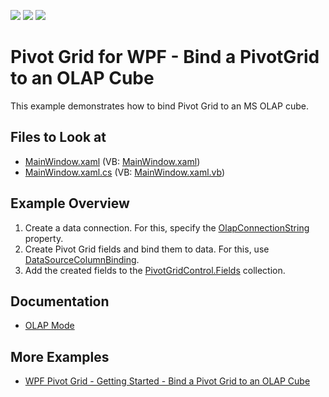 <!-- default badges list -->
![](https://img.shields.io/endpoint?url=https://codecentral.devexpress.com/api/v1/VersionRange/128578393/22.1.2%2B)
[![](https://img.shields.io/badge/Open_in_DevExpress_Support_Center-FF7200?style=flat-square&logo=DevExpress&logoColor=white)](https://supportcenter.devexpress.com/ticket/details/E2048)
[![](https://img.shields.io/badge/📖_How_to_use_DevExpress_Examples-e9f6fc?style=flat-square)](https://docs.devexpress.com/GeneralInformation/403183)
<!-- default badges end -->

# Pivot Grid for WPF -  Bind a PivotGrid to an OLAP Cube
This example demonstrates how to bind Pivot Grid to an MS OLAP cube.

<!-- default file list -->
## Files to Look at
* [MainWindow.xaml](./CS/HowToBindOLAP/MainWindow.xaml) (VB: [MainWindow.xaml](./VB/HowToBindOLAP/MainWindow.xaml))
* [MainWindow.xaml.cs](./CS/HowToBindOLAP/MainWindow.xaml.cs) (VB: [MainWindow.xaml.vb](./VB/HowToBindOLAP/MainWindow.xaml.vb))
<!-- default file list end -->

## Example Overview
1. Create a data connection. For this, specify the [OlapConnectionString](https://docs.devexpress.com/WPF/DevExpress.Xpf.PivotGrid.PivotGridControl.OlapConnectionString) property.
2. Create Pivot Grid fields and bind them to data. For this, use [DataSourceColumnBinding](https://docs.devexpress.com/WPF/DevExpress.Xpf.PivotGrid.DataSourceColumnBinding).
3. Add the created fields to the [PivotGridControl.Fields](https://docs.devexpress.com/WPF/DevExpress.Xpf.PivotGrid.PivotGridControl.Fields) collection. 

## Documentation
- [OLAP Mode](https://docs.devexpress.com/CoreLibraries/403809/devexpress-pivot-grid-core-library/pivot-grid-modes/olap-mode)

## More Examples 
- [WPF Pivot Grid - Getting Started - Bind a Pivot Grid to an OLAP Cube](https://github.com/DevExpress-Examples/wpf-pivot-grid-getting-started-bind-a-pivot-grid-to-an-olap-cube-runtime-sample-t540936)




